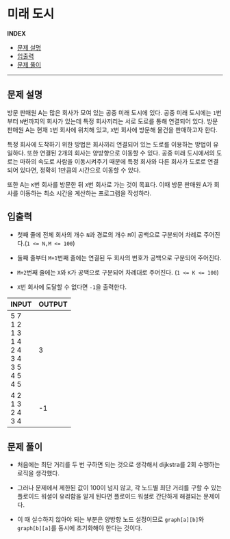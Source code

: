 # 미래 도시

**INDEX**
- [문제 설명](#문제-설명)
- [입출력](#입출력)
- [문제 풀이](#문제-풀이)
---

## 문제 설명

방문 판매원 A는 많은 회사가 모여 있는 공중 미래 도시에 있다. 공중 미래 도시에는 `1`번부터 `N`번까지의 회사가 있는데 특정 회사끼리는 서로 도로를 통해 연결되어 있다. 방문 판매원 A는 현재 `1`번 회사에 위치해 있고, `X`번 회사에 방문해 물건을 판매하고자 한다.

특정 회사에 도착하기 위한 방법은 회사끼리 연결되어 있는 도로를 이용하는 방법이 유일하다. 또한 연결된 2개의 회사는 양방향으로 이동할 수 있다. 공중 미래 도시에서의 도로는 마하의 속도로 사람을 이동시켜주기 때문에 특정 회사와 다른 회사가 도로로 연결되어 있다면, 정확히 1만큼의 시간으로 이동할 수 있다.

또한 A는 `K`번 회사를 방문한 뒤 `X`번 회사로 가는 것이 목표다. 이때 방문 판매원 A가 회사를 이동하는 최소 시간을 계산하는 프로그램을 작성하라.

## 입출력

- 첫째 줄에 전체 회사의 개수 `N`과 경로의 개수 `M`이 공백으로 구분되어 차례로 주어진다.(`1 <= N,M <= 100`)

- 둘째 줄부터 `M+1`번째 줄에는 연결된 두 회사의 번호가 공백으로 구분되어 주어진다.

- `M+2`번째 줄에는 `X`와 `K`가 공백으로 구분되어 차례대로 주어진다. (`1 <= K <= 100`)

- `X`번 회사에 도달할 수 없다면 `-1`을 출력한다.

| INPUT | OUTPUT |
|-------|--------|
| 5 7<br>1 2<br>1 3<br>1 4<br>2 4<br>3 4<br>3 5<br>4 5<br>4 5 | 3 |
| 4 2<br>1 3<br>2 4<br>3 4|-1|

## 문제 풀이

- 처음에는 최단 거리를 두 번 구하면 되는 것으로 생각해서 dijkstra를 2회 수행하는 로직을 생각했다.

- 그러나 문제에서 제한된 값이 100이 넘지 않고, 각 노드별 최단 거리를 구할 수 있는 플로이드 워셜이 유리함을 알게 된다면 플로이드 워셜로 간단하게 해결되는 문제이다.

- 이 때 실수하지 않아야 되는 부분은 양방향 노드 설정이므로 `graph[a][b]`와 `graph[b][a]`를 동시에 초기화해야 한다는 것이다.